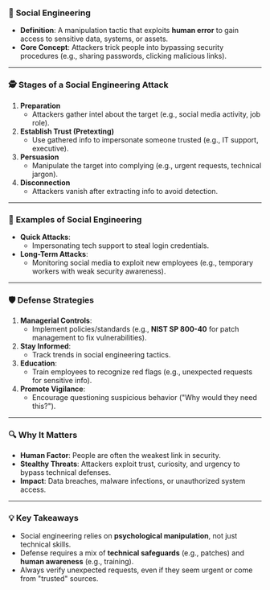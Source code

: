 ### 🧠 **Social Engineering**  
- **Definition**: A manipulation tactic that exploits **human error** to gain access to sensitive data, systems, or assets.  
- **Core Concept**: Attackers trick people into bypassing security procedures (e.g., sharing passwords, clicking malicious links).  

---

### 🕵️ **Stages of a Social Engineering Attack**  
1. **Preparation**  
   - Attackers gather intel about the target (e.g., social media activity, job role).  
2. **Establish Trust (Pretexting)**  
   - Use gathered info to impersonate someone trusted (e.g., IT support, executive).  
3. **Persuasion**  
   - Manipulate the target into complying (e.g., urgent requests, technical jargon).  
4. **Disconnection**  
   - Attackers vanish after extracting info to avoid detection.  

---

### 🎯 **Examples of Social Engineering**  
- **Quick Attacks**:  
  - Impersonating tech support to steal login credentials.  
- **Long-Term Attacks**:  
  - Monitoring social media to exploit new employees (e.g., temporary workers with weak security awareness).  

---

### 🛡️ **Defense Strategies**  
1. **Managerial Controls**:  
   - Implement policies/standards (e.g., **NIST SP 800-40** for patch management to fix vulnerabilities).  
2. **Stay Informed**:  
   - Track trends in social engineering tactics.  
3. **Education**:  
   - Train employees to recognize red flags (e.g., unexpected requests for sensitive info).  
4. **Promote Vigilance**:  
   - Encourage questioning suspicious behavior ("Why would they need this?").  

---

### 🔍 **Why It Matters**  
- **Human Factor**: People are often the weakest link in security.  
- **Stealthy Threats**: Attackers exploit trust, curiosity, and urgency to bypass technical defenses.  
- **Impact**: Data breaches, malware infections, or unauthorized system access.  

---

### 💡 **Key Takeaways**  
- Social engineering relies on **psychological manipulation**, not just technical skills.  
- Defense requires a mix of **technical safeguards** (e.g., patches) and **human awareness** (e.g., training).  
- Always verify unexpected requests, even if they seem urgent or come from "trusted" sources.  
